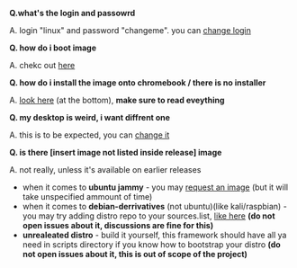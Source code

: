 **Q.what's the login and passowrd**

A. login "linux" and password "changeme". you can [change login](./postinst/change-names.md)

**Q. how do i boot image**

A. chekc out [here](./first-steps.md)

**Q. how do i install the image onto chromebook / there is no installer**

A. [look here](./chromebooks/readme.md) (at the bottom), **make sure to read eveything**


**Q. my desktop is weird, i want diffrent one**

A. this is to be expected, you can [change it](./postinst/switch-de.md)

**Q. is there [insert image not listed inside release] image**

A. not really, unless it's available on earlier releases

- when it comes to **ubuntu jammy** - you may [request an image](https://github.com/hexdump0815/imagebuilder/issues/129) (but it will take unspecified ammount of time)
- when it comes to **debian-derrivatives** (not ubuntu)(like kali/raspbian) - you may try adding distro repo to your sources.list, [like here](https://github.com/hexdump0815/imagebuilder/issues/225#issuecomment-2162170254) **(do not open issues about it, discussions are fine for this)**
- **unrealeated distro** - build it yourself, this framework should have all ya need in scripts directory if you know how to bootstrap your distro **(do not open issues about it, this is out of scope of the project)**